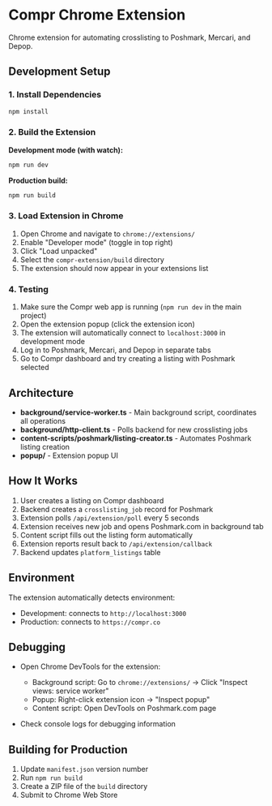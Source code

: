 # Compr Chrome Extension

Chrome extension for automating crosslisting to Poshmark, Mercari, and Depop.

## Development Setup

### 1. Install Dependencies

```bash
npm install
```

### 2. Build the Extension

**Development mode (with watch):**
```bash
npm run dev
```

**Production build:**
```bash
npm run build
```

### 3. Load Extension in Chrome

1. Open Chrome and navigate to `chrome://extensions/`
2. Enable "Developer mode" (toggle in top right)
3. Click "Load unpacked"
4. Select the `compr-extension/build` directory
5. The extension should now appear in your extensions list

### 4. Testing

1. Make sure the Compr web app is running (`npm run dev` in the main project)
2. Open the extension popup (click the extension icon)
3. The extension will automatically connect to `localhost:3000` in development mode
4. Log in to Poshmark, Mercari, and Depop in separate tabs
5. Go to Compr dashboard and try creating a listing with Poshmark selected

## Architecture

- **background/service-worker.ts** - Main background script, coordinates all operations
- **background/http-client.ts** - Polls backend for new crosslisting jobs
- **content-scripts/poshmark/listing-creator.ts** - Automates Poshmark listing creation
- **popup/** - Extension popup UI

## How It Works

1. User creates a listing on Compr dashboard
2. Backend creates a `crosslisting_job` record for Poshmark
3. Extension polls `/api/extension/poll` every 5 seconds
4. Extension receives new job and opens Poshmark.com in background tab
5. Content script fills out the listing form automatically
6. Extension reports result back to `/api/extension/callback`
7. Backend updates `platform_listings` table

## Environment

The extension automatically detects environment:
- Development: connects to `http://localhost:3000`
- Production: connects to `https://compr.co`

## Debugging

- Open Chrome DevTools for the extension:
  - Background script: Go to `chrome://extensions/` → Click "Inspect views: service worker"
  - Popup: Right-click extension icon → "Inspect popup"
  - Content script: Open DevTools on Poshmark.com page

- Check console logs for debugging information

## Building for Production

1. Update `manifest.json` version number
2. Run `npm run build`
3. Create a ZIP file of the `build` directory
4. Submit to Chrome Web Store
